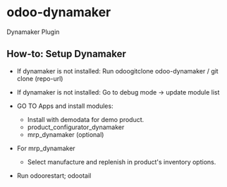 # odoo-dynamaker
Dynamaker Plugin

## How-to: Setup Dynamaker
* If dynamaker is not installed: Run odoogitclone odoo-dynamaker / git clone (repo-url)

* If dynamaker is not installed: Go to debug mode -> update module list

* GO TO Apps and install modules:
    * Install with demodata for demo product.
    * product_configurator_dynamaker
    * mrp_dynamaker (optional)

* For mrp_dynamaker
    * Select manufacture and replenish in product's inventory options.
    
* Run odoorestart; odootail